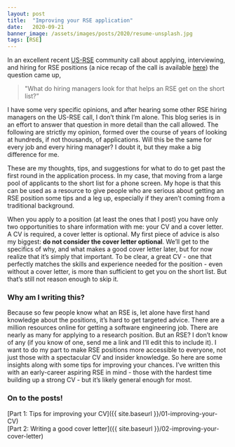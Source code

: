```yaml
---
layout: post
title:  "Improving your RSE application"
date:   2020-09-21
banner_image: /assets/images/posts/2020/resume-unsplash.jpg
tags: [RSE]
---
```




In an excellent recent [US-RSE](https://us-rse.org) community call about applying, interviewing, and hiring for RSE positions (a nice recap of the call is available [here](https://us-rse.org/2020-09-18-community-call-hiring/)) the question came up,

> "What do hiring managers look for that helps an RSE get on the short list?”

I have some very specific opinions, and after hearing some other RSE hiring managers on the US-RSE call, I don’t think I’m alone.
This blog series is in an effort to answer that question in more detail than the call allowed. <!--more-->
The following are strictly my opinion, formed over the course of years of looking at hundreds, if not thousands, of applications.
Will this be the same for every job and every hiring manager? I doubt it, but they make a big difference for me.

These are my thoughts, tips, and suggestions for what to do to get past the first round in the application process.
In my case, that moving from a large pool of applicants to the short list for a phone screen.
My hope is that this can be used as a resource to give people who are serious about getting an RSE position some tips and a leg up, especially if they aren’t coming from a traditional background.

When you apply to a position (at least the ones that I post) you have only two opportunities to share information with me: your CV and a cover letter.
A CV is required, a cover letter is optional.
My first piece of advice is also my biggest: **do not consider the cover letter optional**.
We’ll get to the specifics of why, and what makes a good cover letter later, but for now realize that it’s simply that important.
To be clear, a great CV - one that perfectly matches the skills and experience needed for the position - even without a cover letter, is more than sufficient to get you on the short list.
But that’s still not reason enough to skip it.

### Why am I writing this?
Because so few people know what an RSE is, let alone have first hand knowledge about the positions, it’s hard to get targeted advice.
There are a million resources online for getting a software engineering job.
There are nearly as many for applying to a research position.
But an RSE?
I don’t know of any (if you know of one, send me a link and I’ll edit this to include it).
I want to do my part to make RSE positions more accessible to everyone, not just those with a spectacular CV and insider knowledge.
So here are some insights along with some tips for improving your chances.
I’ve written this with an early-career aspiring RSE in mind - those with the hardest time building up a strong CV - but it’s likely general enough for most.

### On to the posts!
[Part 1: Tips for improving your CV]({{ site.baseurl }}/01-improving-your-CV)  
[Part 2: Writing a good cover letter]({{ site.baseurl }}/02-improving-your-cover-letter)
